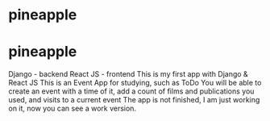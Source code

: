 # pineapple
# pineapple
Django - backend
React JS - frontend
This is my first app with Django & React JS
This is an Event App for studying, such as ToDo 
You will be able to create an event with a time of it, add a count of films and publications you used, and visits to a current event
The app is not finished, I am just working on it, now you can see a work version.
